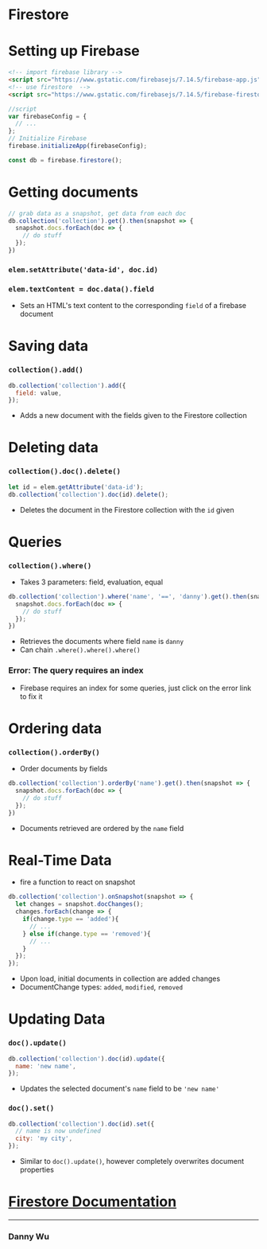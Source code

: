 # Firestore 

# Setting up Firebase

```html
<!-- import firebase library -->
<script src="https://www.gstatic.com/firebasejs/7.14.5/firebase-app.js"></script>
<!-- use firestore  -->
<script src="https://www.gstatic.com/firebasejs/7.14.5/firebase-firestore.js"></script>
```

```js
//script
var firebaseConfig = {
  // ...
};
// Initialize Firebase
firebase.initializeApp(firebaseConfig);

const db = firebase.firestore();
```

# Getting documents

```js
// grab data as a snapshot, get data from each doc
db.collection('collection').get().then(snapshot => {
  snapshot.docs.forEach(doc => {
    // do stuff
  });
})
```

### `elem.setAttribute('data-id', doc.id)`

### `elem.textContent = doc.data().field`

- Sets an HTML's text content to the corresponding `field` of a firebase document

# Saving data

### `collection().add()`

```js
db.collection('collection').add({
  field: value,
});
```

- Adds a new document with the fields given to the Firestore collection

# Deleting data

### `collection().doc().delete()`

```js
let id = elem.getAttribute('data-id');
db.collection('collection').doc(id).delete();
```

- Deletes the document in the Firestore collection with the `id` given

# Queries

### `collection().where()`

- Takes 3 parameters: field, evaluation, equal

```js
db.collection('collection').where('name', '==', 'danny').get().then(snapshot => {
  snapshot.docs.forEach(doc => {
    // do stuff
  });
})
```

- Retrieves the documents where field `name` is `danny`
- Can chain `.where().where().where()`

### Error: The query requires an index

- Firebase requires an index for some queries, just click on the error link to fix it

# Ordering data

### `collection().orderBy()`

- Order documents by fields

```js
db.collection('collection').orderBy('name').get().then(snapshot => {
  snapshot.docs.forEach(doc => {
    // do stuff
  });
})
```

- Documents retrieved are ordered by the `name` field

# Real-Time Data

- fire a function to react on snapshot

```js
db.collection('collection').onSnapshot(snapshot => {
  let changes = snapshot.docChanges();
  changes.forEach(change => {
    if(change.type == 'added'){
      // ...
    } else if(change.type == 'removed'){
      // ...
    }
  });
});
```

- Upon load, initial documents in collection are added changes
- DocumentChange types: `added`, `modified`, `removed`

# Updating Data

### `doc().update()`

```js
db.collection('collection').doc(id).update({
  name: 'new name',
});
```

- Updates the selected document's `name` field to be `'new name'`

### `doc().set()`

```js
db.collection('collection').doc(id).set({
  // name is now undefined
  city: 'my city',
});
```

- Similar to `doc().update()`, however completely overwrites document properties

# [Firestore Documentation](https://firebase.google.com/docs/firestore)

---

### Danny Wu